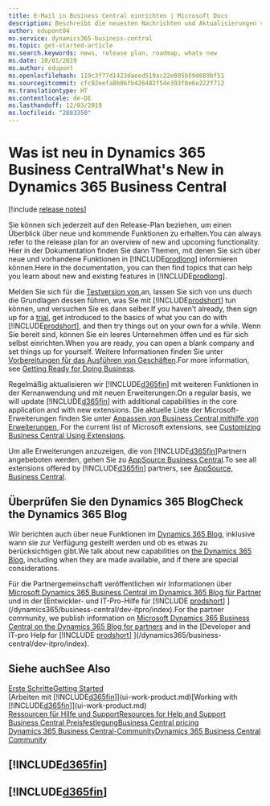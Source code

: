 ```yaml
---
title: E-Mail in Business Central einrichten | Microsoft Docs
description: Beschreibt die neuesten Nachrichten und Aktualisierungen von Business Central.
author: edupont04
ms.service: dynamics365-business-central
ms.topic: get-started-article
ms.search.keywords: news, release plan, roadmap, whats new
ms.date: 10/01/2019
ms.author: edupont
ms.openlocfilehash: 119c3f77d1423daeed519ac22e805b59d689bf51
ms.sourcegitcommit: cfc92eefa8b06fb426482f54e393f0e6e222f712
ms.translationtype: HT
ms.contentlocale: de-DE
ms.lasthandoff: 12/03/2019
ms.locfileid: "2883350"
---
```

# <a name="whats-new-in-dynamics-365-business-central"></a><span data-ttu-id="60b7b-103">Was ist neu in Dynamics 365 Business Central</span><span class="sxs-lookup"><span data-stu-id="60b7b-103">What's New in Dynamics 365 Business Central</span></span>

[!include [release notes](includes/release-notes.md)]

<span data-ttu-id="60b7b-104">Sie können sich jederzeit auf den Release-Plan beziehen, um einen Überblick über neue und kommende Funktionen zu erhalten.</span><span class="sxs-lookup"><span data-stu-id="60b7b-104">You can always refer to the release plan for an overview of new and upcoming functionality.</span></span> <span data-ttu-id="60b7b-105">Hier in der Dokumentation finden Sie dann Themen, mit denen Sie sich über neue und vorhandene Funktionen in [!INCLUDE[prodlong](includes/prodlong.md)] informieren können.</span><span class="sxs-lookup"><span data-stu-id="60b7b-105">Here in the documentation, you can then find topics that can help you learn about new and existing features in [!INCLUDE[prodlong](includes/prodlong.md)].</span></span>  

<span data-ttu-id="60b7b-106">Melden Sie sich für die [Testversion von ](https://go.microsoft.com/fwlink/?linkid=847861) an, lassen Sie sich von uns durch die Grundlagen dessen führen, was Sie mit [!INCLUDE[prodshort](includes/prodshort.md)] tun können, und versuchen Sie es dann selber.</span><span class="sxs-lookup"><span data-stu-id="60b7b-106">If you haven't already, then sign up for a [trial](https://go.microsoft.com/fwlink/?linkid=847861), get introduced to the basics of what you can do with [!INCLUDE[prodshort](includes/prodshort.md)], and then try things out on your own for a while.</span></span> <span data-ttu-id="60b7b-107">Wenn Sie bereit sind, können Sie ein leeres Unternehmen öffen und es für sich selbst einrichten.</span><span class="sxs-lookup"><span data-stu-id="60b7b-107">When you are ready, you can open a blank company and set things up for yourself.</span></span> <span data-ttu-id="60b7b-108">Weitere Informationen finden Sie unter [Vorbereitungen für das Ausführen von Geschäften](ui-get-ready-business.md).</span><span class="sxs-lookup"><span data-stu-id="60b7b-108">For more information, see [Getting Ready for Doing Business](ui-get-ready-business.md).</span></span>  

<span data-ttu-id="60b7b-109">Regelmäßig aktualisieren wir [!INCLUDE[d365fin](includes/d365fin_md.md)] mit weiteren Funktionen in der Kernanwendung und mit neuen Erweiterungen.</span><span class="sxs-lookup"><span data-stu-id="60b7b-109">On a regular basis, we will update [!INCLUDE[d365fin](includes/d365fin_md.md)] with additional capabilities in the core application and with new extensions.</span></span> <span data-ttu-id="60b7b-110">Die aktuelle Liste der Microsoft-Erweiterungen finden Sie unter [Anpassen von Business Central mithilfe von Erweiterungen ](ui-extensions.md).</span><span class="sxs-lookup"><span data-stu-id="60b7b-110">For the current list of Microsoft extensions, see [Customizing Business Central Using Extensions](ui-extensions.md).</span></span>

<span data-ttu-id="60b7b-111">Um alle Erweiterungen anzuzeigen, die von [!INCLUDE[d365fin](includes/d365fin_md.md)]Partnern angebeboten werden, gehen Sie zu [AppSource Business Central](https://go.microsoft.com/fwlink/?linkid=2081646).</span><span class="sxs-lookup"><span data-stu-id="60b7b-111">To see all extensions offered by [!INCLUDE[d365fin](includes/d365fin_md.md)] partners, see [AppSource, Business Central](https://go.microsoft.com/fwlink/?linkid=2081646).</span></span>  

## <a name="check-the-dynamics-365-blog"></a><span data-ttu-id="60b7b-112">Überprüfen Sie den Dynamics 365 Blog</span><span class="sxs-lookup"><span data-stu-id="60b7b-112">Check the Dynamics 365 Blog</span></span>

<span data-ttu-id="60b7b-113">Wir berichten auch über neue Funktionen im [Dynamics 365 Blog](https://cloudblogs.microsoft.com/dynamics365/), inklusive wann sie zur Verfügung gestellt werden und ob es etwas zu berücksichtigen gibt.</span><span class="sxs-lookup"><span data-stu-id="60b7b-113">We talk about new capabilities on [the Dynamics 365 Blog](https://cloudblogs.microsoft.com/dynamics365/), including when they are made available, and if there are special considerations.</span></span>  

<span data-ttu-id="60b7b-114">Für die Partnergemeinschaft veröffentlichen wir Informationen über [Microsoft Dynamics 365 Business Central im Dynamics 365 Blog für Partner](https://cloudblogs.microsoft.com/dynamics365/it/product/business-central/) und in der [Entwickler- und IT-Pro-Hilfe für [!INCLUDE [prodshort](includes/prodshort.md)] ](/dynamics365/business-central/dev-itpro/index).</span><span class="sxs-lookup"><span data-stu-id="60b7b-114">For the partner community, we publish information on [Microsoft Dynamics 365 Business Central on the Dynamics 365 Blog for partners](https://cloudblogs.microsoft.com/dynamics365/it/product/business-central/) and in the [Developer and IT-pro Help for [!INCLUDE [prodshort](includes/prodshort.md)] ](/dynamics365/business-central/dev-itpro/index).</span></span>  

## <a name="see-also"></a><span data-ttu-id="60b7b-115">Siehe auch</span><span class="sxs-lookup"><span data-stu-id="60b7b-115">See Also</span></span>

[<span data-ttu-id="60b7b-116">Erste Schritte</span><span class="sxs-lookup"><span data-stu-id="60b7b-116">Getting Started</span></span>](product-get-started.md)  
<span data-ttu-id="60b7b-117">[Arbeiten mit [!INCLUDE[d365fin](includes/d365fin_md.md)]](ui-work-product.md)</span><span class="sxs-lookup"><span data-stu-id="60b7b-117">[Working with [!INCLUDE[d365fin](includes/d365fin_md.md)]](ui-work-product.md)</span></span>  
[<span data-ttu-id="60b7b-118">Ressourcen für Hilfe und Support</span><span class="sxs-lookup"><span data-stu-id="60b7b-118">Resources for Help and Support</span></span>](product-help-and-support.md)  
[<span data-ttu-id="60b7b-119">Business Central Preisfestlegung</span><span class="sxs-lookup"><span data-stu-id="60b7b-119">Business Central pricing</span></span>](https://dynamics.microsoft.com/business-central/overview/#pricing)  
[<span data-ttu-id="60b7b-120">Dynamics 365 Business Central-Community</span><span class="sxs-lookup"><span data-stu-id="60b7b-120">Dynamics 365 Business Central Community</span></span>](https://community.dynamics.com/business/)

## [!INCLUDE[d365fin](includes/free_trial_md.md)]
## [!INCLUDE[d365fin](includes/training_link_md.md)]  
